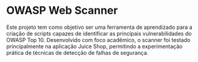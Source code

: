 
# OWASP Web Scanner

Este projeto tem como objetivo ser uma ferramenta de aprendizado para a criação de scripts capazes de identificar as principais vulnerabilidades do OWASP Top 10. Desenvolvido com foco acadêmico, o scanner foi testado principalmente na aplicação Juice Shop, permitindo a experimentação prática de técnicas de detecção de falhas de segurança.
